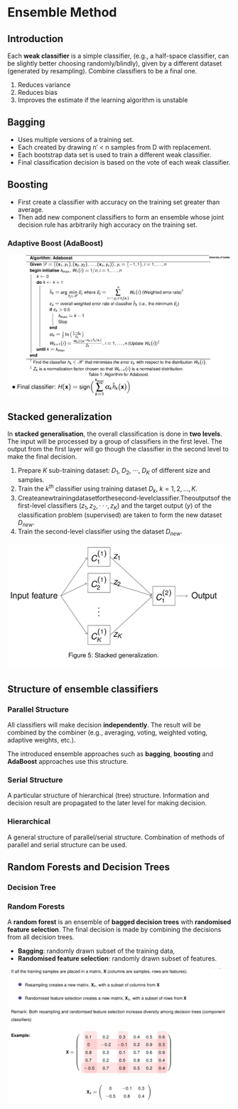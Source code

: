 # Ensemble Method

## Introduction

Each **weak classifier** is a simple classifier, (e.g., a half-space classifier, can be slightly better choosing randomly/blindly), given by a different dataset (generated by resampling). Combine classifiers to be a final one.

1. Reduces variance
2. Reduces bias
3. Improves the estimate if the learning algorithm is unstable


## Bagging

- Uses multiple versions of a training set.
- Each created by drawing n′ < n samples from D with replacement.
- Each bootstrap data set is used to train a different weak classifier.
- Final classification decision is based on the vote of each weak classifier.


## Boosting

- First create a classifier with accuracy on the training set greater than average.
- Then add new component classifiers to form an ensemble whose joint decision rule has arbitrarily high accuracy on the training set.


###  Adaptive Boost (AdaBoost)

![](./images/adaboost.png)

## Stacked generalization

In **stacked generalisation**, the overall classification is done in **two levels**. The input will be processed by a group of classifiers in the first level. The output from the first layer will go though the classifier in the second level to make the final decision.

1. Prepare $K$ sub-training dataset: $D_1$, $D_2$, ···, $D_K$ of different size and samples.
2. Train the $k^{th}$ classifier using training dataset $D_k$, $k = 1, 2, ..., K$.
3. Createanewtrainingdatasetforthesecond-levelclassifier.Theoutputsof the first-level classifiers ($z_1, z_2, ···, z_K$) and the target output ($y$) of the classification problem (supervised) are taken to form the new dataset $D_{new}$.
4. Train the second-level classifier using the dataset $D_{new}$.

![](./images/stacked_generalization.png)

## Structure of ensemble classifiers

### Parallel Structure

All classifiers will make decision **independently**. The result will be combined by the combiner (e.g., averaging, voting, weighted voting, adaptive weights, etc.).

The introduced ensemble approaches such as **bagging**, **boosting** and **AdaBoost** approaches use this structure.

### Serial Structure

A particular structure of hierarchical (tree) structure. Information and decision result are propagated to the later level for making decision.

### Hierarchical

A general structure of parallel/serial structure. Combination of methods of parallel and serial structure can be used.



## Random Forests and Decision Trees

### Decision Tree


### Random Forests

A **random forest** is an ensemble of **bagged decision trees** with **randomised feature selection**. The final decision is made by combining the decisions from all decision trees.

- **Bagging**: randomly drawn subset of the training data,
- **Randomised feature selection**: randomly drawn subset of features.

![](./images/random_forest1.png)



